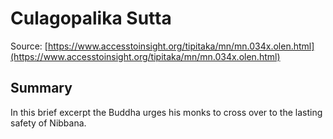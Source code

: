 # Culagopalika Sutta



Source: [https://www.accesstoinsight.org/tipitaka/mn/mn.034x.olen.html](https://www.accesstoinsight.org/tipitaka/mn/mn.034x.olen.html)



## Summary

In this brief excerpt the Buddha urges his monks to cross over to the lasting safety of Nibbana.